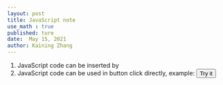 ```yaml
---
layout: post
title: JavaScript note
use_math : true
published: ture
date:  May 15, 2021
author: Kaining Zhang
---
```


1. JavaScript code can be inserted by <script> </script>
2. JavaScript code can be used in button click directly, example: <button type="button" onclick="document.write(5 + 6)">Try it</button>